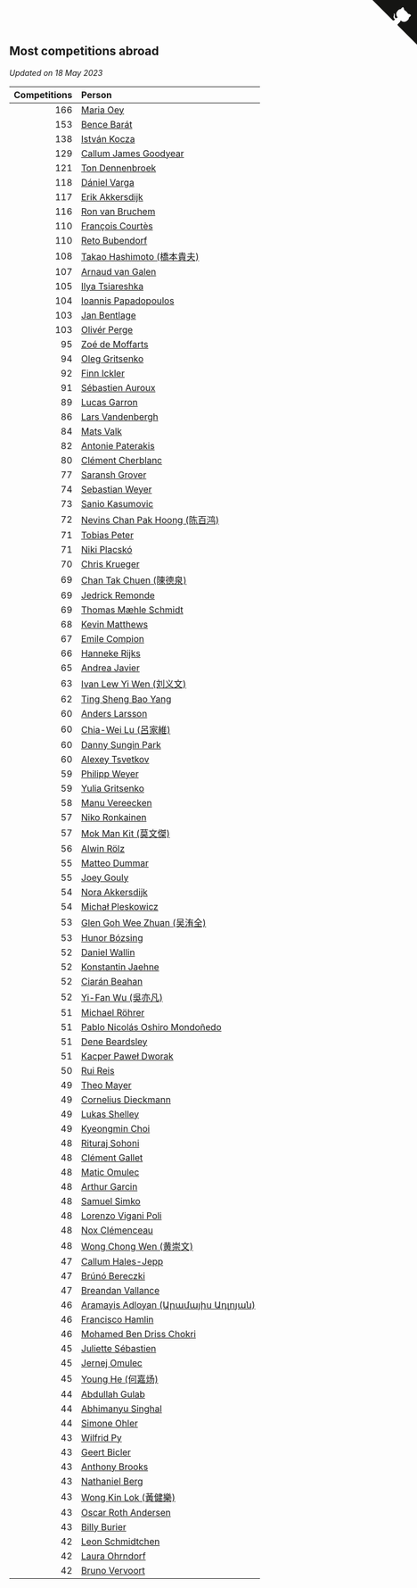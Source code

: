 ## Most competitions abroad

*Updated on 18 May 2023*

| Competitions | Person |
| ---: | :--- |
| 166 | [Maria Oey](https://www.worldcubeassociation.org/persons/2007OEYM01) |
| 153 | [Bence Barát](https://www.worldcubeassociation.org/persons/2008BARA01) |
| 138 | [István Kocza](https://www.worldcubeassociation.org/persons/2005KOCZ01) |
| 129 | [Callum James Goodyear](https://www.worldcubeassociation.org/persons/2012GOOD02) |
| 121 | [Ton Dennenbroek](https://www.worldcubeassociation.org/persons/2003DENN01) |
| 118 | [Dániel Varga](https://www.worldcubeassociation.org/persons/2008VARG01) |
| 117 | [Erik Akkersdijk](https://www.worldcubeassociation.org/persons/2005AKKE01) |
| 116 | [Ron van Bruchem](https://www.worldcubeassociation.org/persons/2003BRUC01) |
| 110 | [François Courtès](https://www.worldcubeassociation.org/persons/2008COUR01) |
| 110 | [Reto Bubendorf](https://www.worldcubeassociation.org/persons/2012BUBE01) |
| 108 | [Takao Hashimoto (橋本貴夫)](https://www.worldcubeassociation.org/persons/2007HASH01) |
| 107 | [Arnaud van Galen](https://www.worldcubeassociation.org/persons/2006GALE01) |
| 105 | [Ilya Tsiareshka](https://www.worldcubeassociation.org/persons/2012TERE01) |
| 104 | [Ioannis Papadopoulos](https://www.worldcubeassociation.org/persons/2013PAPA01) |
| 103 | [Jan Bentlage](https://www.worldcubeassociation.org/persons/2010BENT01) |
| 103 | [Olivér Perge](https://www.worldcubeassociation.org/persons/2007PERG01) |
| 95 | [Zoé de Moffarts](https://www.worldcubeassociation.org/persons/2010MOFF02) |
| 94 | [Oleg Gritsenko](https://www.worldcubeassociation.org/persons/2011GRIT01) |
| 92 | [Finn Ickler](https://www.worldcubeassociation.org/persons/2012ICKL01) |
| 91 | [Sébastien Auroux](https://www.worldcubeassociation.org/persons/2008AURO01) |
| 89 | [Lucas Garron](https://www.worldcubeassociation.org/persons/2006GARR01) |
| 86 | [Lars Vandenbergh](https://www.worldcubeassociation.org/persons/2003VAND01) |
| 84 | [Mats Valk](https://www.worldcubeassociation.org/persons/2007VALK01) |
| 82 | [Antonie Paterakis](https://www.worldcubeassociation.org/persons/2012PATE01) |
| 80 | [Clément Cherblanc](https://www.worldcubeassociation.org/persons/2014CHER05) |
| 77 | [Saransh Grover](https://www.worldcubeassociation.org/persons/2014GROV01) |
| 74 | [Sebastian Weyer](https://www.worldcubeassociation.org/persons/2010WEYE02) |
| 73 | [Sanio Kasumovic](https://www.worldcubeassociation.org/persons/2009KASU01) |
| 72 | [Nevins Chan Pak Hoong (陈百鸿)](https://www.worldcubeassociation.org/persons/2010CHAN20) |
| 71 | [Tobias Peter](https://www.worldcubeassociation.org/persons/2014PETE03) |
| 71 | [Niki Placskó](https://www.worldcubeassociation.org/persons/2008PLAC01) |
| 70 | [Chris Krueger](https://www.worldcubeassociation.org/persons/2006KRUE01) |
| 69 | [Chan Tak Chuen (陳德泉)](https://www.worldcubeassociation.org/persons/2007CHUE01) |
| 69 | [Jedrick Remonde](https://www.worldcubeassociation.org/persons/2008REMO01) |
| 69 | [Thomas Mæhle Schmidt](https://www.worldcubeassociation.org/persons/2013SCHM02) |
| 68 | [Kevin Matthews](https://www.worldcubeassociation.org/persons/2010MATT02) |
| 67 | [Emile Compion](https://www.worldcubeassociation.org/persons/2007COMP01) |
| 66 | [Hanneke Rijks](https://www.worldcubeassociation.org/persons/2008RIJK01) |
| 65 | [Andrea Javier](https://www.worldcubeassociation.org/persons/2010JAVI01) |
| 63 | [Ivan Lew Yi Wen (刘义文)](https://www.worldcubeassociation.org/persons/2012WENI01) |
| 62 | [Ting Sheng Bao Yang](https://www.worldcubeassociation.org/persons/2008BAOY01) |
| 60 | [Anders Larsson](https://www.worldcubeassociation.org/persons/2003LARS01) |
| 60 | [Chia-Wei Lu (呂家維)](https://www.worldcubeassociation.org/persons/2007LUCH01) |
| 60 | [Danny Sungin Park](https://www.worldcubeassociation.org/persons/2015PARK13) |
| 60 | [Alexey Tsvetkov](https://www.worldcubeassociation.org/persons/2017TSVE02) |
| 59 | [Philipp Weyer](https://www.worldcubeassociation.org/persons/2010WEYE01) |
| 59 | [Yulia Gritsenko](https://www.worldcubeassociation.org/persons/2012SIDO01) |
| 58 | [Manu Vereecken](https://www.worldcubeassociation.org/persons/2010VERE01) |
| 57 | [Niko Ronkainen](https://www.worldcubeassociation.org/persons/2010RONK01) |
| 57 | [Mok Man Kit (莫文傑)](https://www.worldcubeassociation.org/persons/2009KITM01) |
| 56 | [Alwin Rölz](https://www.worldcubeassociation.org/persons/2016ROLZ01) |
| 55 | [Matteo Dummar](https://www.worldcubeassociation.org/persons/2017DUMM01) |
| 55 | [Joey Gouly](https://www.worldcubeassociation.org/persons/2007GOUL01) |
| 54 | [Nora Akkersdijk](https://www.worldcubeassociation.org/persons/2009CHRI03) |
| 54 | [Michał Pleskowicz](https://www.worldcubeassociation.org/persons/2009PLES01) |
| 53 | [Glen Goh Wee Zhuan (吴洧全)](https://www.worldcubeassociation.org/persons/2015ZHUA01) |
| 53 | [Hunor Bózsing](https://www.worldcubeassociation.org/persons/2009BOZS01) |
| 52 | [Daniel Wallin](https://www.worldcubeassociation.org/persons/2013WALL03) |
| 52 | [Konstantin Jaehne](https://www.worldcubeassociation.org/persons/2015JAEH01) |
| 52 | [Ciarán Beahan](https://www.worldcubeassociation.org/persons/2012BEAH01) |
| 52 | [Yi-Fan Wu (吳亦凡)](https://www.worldcubeassociation.org/persons/2010WUIF01) |
| 51 | [Michael Röhrer](https://www.worldcubeassociation.org/persons/2009ROHR01) |
| 51 | [Pablo Nicolás Oshiro Mondoñedo](https://www.worldcubeassociation.org/persons/2010MOND01) |
| 51 | [Dene Beardsley](https://www.worldcubeassociation.org/persons/2009BEAR01) |
| 51 | [Kacper Paweł Dworak](https://www.worldcubeassociation.org/persons/2020DWOR01) |
| 50 | [Rui Reis](https://www.worldcubeassociation.org/persons/2015REIS02) |
| 49 | [Theo Mayer](https://www.worldcubeassociation.org/persons/2012MAYE01) |
| 49 | [Cornelius Dieckmann](https://www.worldcubeassociation.org/persons/2009DIEC01) |
| 49 | [Lukas Shelley](https://www.worldcubeassociation.org/persons/2016SHEL03) |
| 49 | [Kyeongmin Choi](https://www.worldcubeassociation.org/persons/2017CHOI07) |
| 48 | [Rituraj Sohoni](https://www.worldcubeassociation.org/persons/2012SOHO01) |
| 48 | [Clément Gallet](https://www.worldcubeassociation.org/persons/2004GALL02) |
| 48 | [Matic Omulec](https://www.worldcubeassociation.org/persons/2010OMUL02) |
| 48 | [Arthur Garcin](https://www.worldcubeassociation.org/persons/2014GARC27) |
| 48 | [Samuel Simko](https://www.worldcubeassociation.org/persons/2016SIMK01) |
| 48 | [Lorenzo Vigani Poli](https://www.worldcubeassociation.org/persons/2007POLI01) |
| 48 | [Nox Clémenceau](https://www.worldcubeassociation.org/persons/2015CLEM03) |
| 48 | [Wong Chong Wen (黄崇文)](https://www.worldcubeassociation.org/persons/2014WENW01) |
| 47 | [Callum Hales-Jepp](https://www.worldcubeassociation.org/persons/2012HALE01) |
| 47 | [Brúnó Bereczki](https://www.worldcubeassociation.org/persons/2008BERE01) |
| 47 | [Breandan Vallance](https://www.worldcubeassociation.org/persons/2007VALL01) |
| 46 | [Aramayis Adloyan (Արամայիս Ադլոյան)](https://www.worldcubeassociation.org/persons/2012ADLO01) |
| 46 | [Francisco Hamlin](https://www.worldcubeassociation.org/persons/2012HAML01) |
| 46 | [Mohamed Ben Driss Chokri](https://www.worldcubeassociation.org/persons/2015CHOK01) |
| 45 | [Juliette Sébastien](https://www.worldcubeassociation.org/persons/2014SEBA01) |
| 45 | [Jernej Omulec](https://www.worldcubeassociation.org/persons/2010OMUL01) |
| 45 | [Young He (何嘉炀)](https://www.worldcubeassociation.org/persons/2014HEYO01) |
| 44 | [Abdullah Gulab](https://www.worldcubeassociation.org/persons/2014GULA02) |
| 44 | [Abhimanyu Singhal](https://www.worldcubeassociation.org/persons/2013SING12) |
| 44 | [Simone Ohler](https://www.worldcubeassociation.org/persons/2014OHLE01) |
| 43 | [Wilfrid Py](https://www.worldcubeassociation.org/persons/2016PYWI01) |
| 43 | [Geert Bicler](https://www.worldcubeassociation.org/persons/2010BICL01) |
| 43 | [Anthony Brooks](https://www.worldcubeassociation.org/persons/2008SEAR01) |
| 43 | [Nathaniel Berg](https://www.worldcubeassociation.org/persons/2012BERG04) |
| 43 | [Wong Kin Lok (黃健樂)](https://www.worldcubeassociation.org/persons/2014LOKW01) |
| 43 | [Oscar Roth Andersen](https://www.worldcubeassociation.org/persons/2008ANDE02) |
| 43 | [Billy Burier](https://www.worldcubeassociation.org/persons/2014BURI01) |
| 42 | [Leon Schmidtchen](https://www.worldcubeassociation.org/persons/2010SCHM01) |
| 42 | [Laura Ohrndorf](https://www.worldcubeassociation.org/persons/2009OHRN01) |
| 42 | [Bruno Vervoort](https://www.worldcubeassociation.org/persons/2011VERV01) |


<a href="https://github.com/jonatanklosko/wca_statistics" class="github-corner" aria-label="View source on Github"><svg width="80" height="80" viewBox="0 0 250 250" style="fill:#151513; color:#fff; position: absolute; top: 0; border: 0; right: 0;" aria-hidden="true"><path d="M0,0 L115,115 L130,115 L142,142 L250,250 L250,0 Z"></path><path d="M128.3,109.0 C113.8,99.7 119.0,89.6 119.0,89.6 C122.0,82.7 120.5,78.6 120.5,78.6 C119.2,72.0 123.4,76.3 123.4,76.3 C127.3,80.9 125.5,87.3 125.5,87.3 C122.9,97.6 130.6,101.9 134.4,103.2" fill="currentColor" style="transform-origin: 130px 106px;" class="octo-arm"></path><path d="M115.0,115.0 C114.9,115.1 118.7,116.5 119.8,115.4 L133.7,101.6 C136.9,99.2 139.9,98.4 142.2,98.6 C133.8,88.0 127.5,74.4 143.8,58.0 C148.5,53.4 154.0,51.2 159.7,51.0 C160.3,49.4 163.2,43.6 171.4,40.1 C171.4,40.1 176.1,42.5 178.8,56.2 C183.1,58.6 187.2,61.8 190.9,65.4 C194.5,69.0 197.7,73.2 200.1,77.6 C213.8,80.2 216.3,84.9 216.3,84.9 C212.7,93.1 206.9,96.0 205.4,96.6 C205.1,102.4 203.0,107.8 198.3,112.5 C181.9,128.9 168.3,122.5 157.7,114.1 C157.9,116.9 156.7,120.9 152.7,124.9 L141.0,136.5 C139.8,137.7 141.6,141.9 141.8,141.8 Z" fill="currentColor" class="octo-body"></path></svg></a><style>.github-corner:hover .octo-arm{animation:octocat-wave 560ms ease-in-out}@keyframes octocat-wave{0%,100%{transform:rotate(0)}20%,60%{transform:rotate(-25deg)}40%,80%{transform:rotate(10deg)}}@media (max-width:500px){.github-corner:hover .octo-arm{animation:none}.github-corner .octo-arm{animation:octocat-wave 560ms ease-in-out}}</style>
